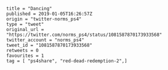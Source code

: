 ```
title = "Dancing"
published = 2019-01-05T16:26:57Z
origin = "twitter-norms_ps4"
type = "tweet"
original_url = "https://twitter.com/norms_ps4/status/1081587870173933568"
twitter_account = "norms_ps4"
tweet_id = "1081587870173933568"
retweets = 0
favourites = 1
tag = [ "ps4share", "red-dead-redemption-2",]
```

<p class='image'><img src='https://mnf.m17s.net/2019/01/05/DwKSbzEWkAAxUSo.jpg' alt=''></p>

